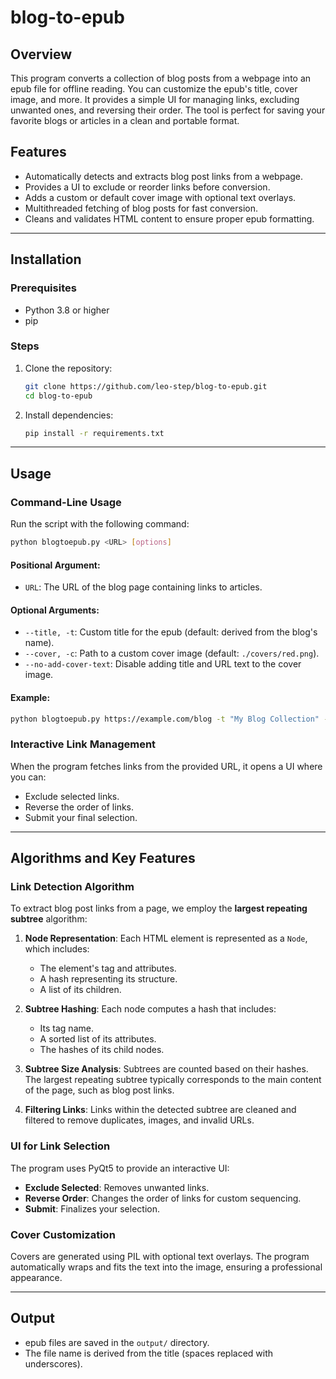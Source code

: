 # blog-to-epub

## Overview

This program converts a collection of blog posts from a webpage into an epub file for offline reading. You can customize the epub's title, cover image, and more. It provides a simple UI for managing links, excluding unwanted ones, and reversing their order. The tool is perfect for saving your favorite blogs or articles in a clean and portable format.

## Features

- Automatically detects and extracts blog post links from a webpage.
- Provides a UI to exclude or reorder links before conversion.
- Adds a custom or default cover image with optional text overlays.
- Multithreaded fetching of blog posts for fast conversion.
- Cleans and validates HTML content to ensure proper epub formatting.

---

## Installation

### Prerequisites
- Python 3.8 or higher
- pip

### Steps
1. Clone the repository:
   ```bash
   git clone https://github.com/leo-step/blog-to-epub.git
   cd blog-to-epub
   ```

2. Install dependencies:
   ```bash
   pip install -r requirements.txt
   ```

---

## Usage

### Command-Line Usage

Run the script with the following command:
```bash
python blogtoepub.py <URL> [options]
```

#### Positional Argument:
- `URL`: The URL of the blog page containing links to articles.

#### Optional Arguments:
- `--title, -t`: Custom title for the epub (default: derived from the blog's name).
- `--cover, -c`: Path to a custom cover image (default: `./covers/red.png`).
- `--no-add-cover-text`: Disable adding title and URL text to the cover image.

#### Example:
```bash
python blogtoepub.py https://example.com/blog -t "My Blog Collection" --cover ./covers/custom.png
```

### Interactive Link Management
When the program fetches links from the provided URL, it opens a UI where you can:
- Exclude selected links.
- Reverse the order of links.
- Submit your final selection.

---

## Algorithms and Key Features

### Link Detection Algorithm
To extract blog post links from a page, we employ the **largest repeating subtree** algorithm:

1. **Node Representation**:
   Each HTML element is represented as a `Node`, which includes:
   - The element's tag and attributes.
   - A hash representing its structure.
   - A list of its children.

2. **Subtree Hashing**:
   Each node computes a hash that includes:
   - Its tag name.
   - A sorted list of its attributes.
   - The hashes of its child nodes.

3. **Subtree Size Analysis**:
   Subtrees are counted based on their hashes. The largest repeating subtree typically corresponds to the main content of the page, such as blog post links.

4. **Filtering Links**:
   Links within the detected subtree are cleaned and filtered to remove duplicates, images, and invalid URLs.

### UI for Link Selection
The program uses PyQt5 to provide an interactive UI:
- **Exclude Selected**: Removes unwanted links.
- **Reverse Order**: Changes the order of links for custom sequencing.
- **Submit**: Finalizes your selection.

### Cover Customization
Covers are generated using PIL with optional text overlays. The program automatically wraps and fits the text into the image, ensuring a professional appearance.

---

## Output
- epub files are saved in the `output/` directory.
- The file name is derived from the title (spaces replaced with underscores).
